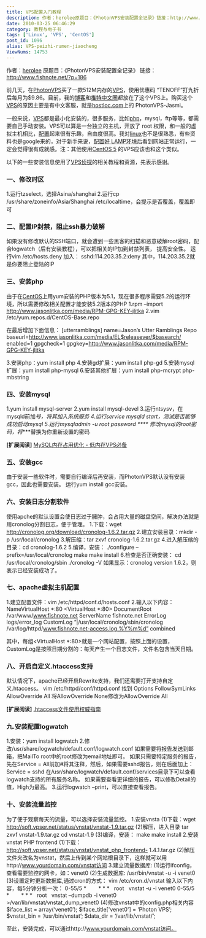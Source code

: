 ```yaml
---
title: VPS配置入门教程
description: 作者：herolee原题目：《PhotonVPS安装配置全记录》链接：http://www.fishnote.net/?p=186前几天，在PhotonVPS买了一款512M内存的/tags/VPS">VPS，使用优惠码“TENOFF”打九折后每月为$9.86。目前，我的博客和推特中文圈都放在了这个VPS上。购买这个/tags/VPS">VPS的原因主要是有中文客服，就是hostloc.com上的PhotonVPS-Jasmi。一般来说，post/VPS-peizhi-rumen-jiaocheng.html">VPS都是最小化安装的，很多服务，比如/tags/PHP">php，mysql，ftp等等，都需要自己手动安装。VPS可以算是一台独立的主机，开放了root权限，和一般的虚拟主机相比，post/VPS-peizhi-rumen-jiaocheng.html">配置起来很有乐趣，自由度很高。我对/tags/Linux">linux也不是很熟悉，有些资料也是google来的，对于新手来说，post/VPS-peizhi-rumen-jiaocheng.html">配置好LAMP环境后看到网站正常运行，一定会觉得很有成就感。注：其他使用post/CentOS-5.4.html">CentOS5的VPS应该也和这个类似。
date: 2010-03-25 06:46:29
category: 教程与电子书
tags: ['Linux', 'VPS', 'CentOS']
post_id: 1096
alias: VPS-peizhi-rumen-jiaocheng
ViewNums: 14753
---
```


作者：[herolee](http://www.fishnote.net/) 原题目：《PhotonVPS安装配置全记录》 链接：<http://www.fishnote.net/?p=186>

前几天，在[PhotonVPS](http://www.photonvps.com/)买了一款512M内存的[VPS](/tags/VPS)，使用优惠码 “TENOFF”打九折后每月为$9.86。目前，我的[博客](http://www.fishnote.net/)和[推特中文圈](http://twitter.fishnote.net/)都放在了这个VPS上。购买这个[VPS](/tags/VPS)的原因主要是有中文客服，就是[hostloc.com](http://www.hostloc.com/)上的 PhotonVPS-Jasmi。

一般来说，[VPS](/blog/vps-peizhi-rumen-jiaocheng)都是最小化安装的，很多服务，比如[php](/tags/PHP)，mysql，ftp等等，都需要自己手动安装。VPS可以算是一台独立的主机，开放了 root 权限，和一般的虚拟主机相比，[配置](/blog/vps-peizhi-rumen-jiaocheng)起来很有乐趣，自由度很高。我对[linux](/tags/Linux)也不是很熟悉，有些资料也是google来的，对于新手来说，[配置好 LAMP环境](/blog/vps-peizhi-rumen-jiaocheng)后看到网站正常运行，一定会觉得很有成就感。注：其他使用[CentOS 5](/blog/centos-54) 的VPS应该也和这个类似。

以下的一些安装信息使用了[VPS侦探](http://www.vpser.net/)的相关教程和资源，先表示感谢。

### **一、修改时区**

1.运行tzselect，选择Asina/shanghai
2.运行cp /usr/share/zoneinfo/Asia/Shanghai /etc/localtime，会提示是否覆盖，覆盖即可

### **二、配置IP封禁，阻止ssh暴力破解**

如果没有修改默认的SSH端口，就会遭到一些黑客的扫描和恶意破解root密码，配合logwatch（后有安装教程），可以把相关的IP加到封禁列表， 提高安全性。
运行vim /etc/hosts.deny
加入：
sshd:114.203.35.2:deny
其中，114.203.35.2就是你要阻止登陆的IP

### **三、安装php**

由于在[CentOS](/tags/CentOS)上用yum安装的PHP版本为5.1，现在很多程序需要5.2的运行环境，所以需要修改相关配置才能安装5.2版本的PHP
1.rpm –import http://www.jasonlitka.com/media/RPM-GPG-KEY-jlitka
2.vim /etc/yum.repos.d/CentOS-Base.repo

在最后增加下面信息：
[utterramblings]
name=Jason’s Utter Ramblings Repo
baseurl=http://www.jasonlitka.com/media/EL$releasever/$basearch/
enabled=1
gpgcheck=1
gpgkey=http://www.jasonlitka.com/media/RPM-GPG-KEY-jlitka

3.安装php：yum install php
4.安装gd扩展：yum install php-gd
5.安装mysql扩展：yum install php-mysql
6.安装其他扩展：yum install php-mcrypt php-mbstring

### **四、安装mysql**

1.yum install mysql-server
2.yum install mysql-devel
3.运行ntsysv，在mysqld前加*号，将其加入系统服务
4.运行service mysqld start，测试是否能够成功启动mysql
5.运行mysqladmin -u root password **** 修改mysql的root密码，将****替换为你重新设置的密码

**[扩展阅读]** [MySQL内存占用优化 - 低内存VPS必备](/blog/mysql-neicun-zhanyong-youhua "mysql内存占用优化 - 低内存vps必备")

### **五、安装gcc**

由于安装一些软件时，需要自行编译后再安装，而PhotonVPS默认没有安装gcc，因此也需要安装。
运行yum install gcc安装。

### **六、安装日志分割软件**

使用apche的默认设置会使日志过于臃肿，会占用大量的磁盘空间，解决办法就是用cronolog分割日志，便于管理。
1.下载：wget http://cronolog.org/download/cronolog-1.6.2.tar.gz
2.建立安装目录：mkdir -p /usr/local/cronolog
3.解压缩：tar zxvf cronolog-1.6.2.tar.gz
4.进入解压缩的目录：cd cronolog-1.6.2
5.编译，安装：
./configure –prefix=/usr/local/cronolog
make
make install
6.检查是否正确安装：
cd /usr/local/cronolog/sbin
./cronolog -V
如果显示：cronolog version 1.6.2，则表示已经安装成功了。

### **七、apache虚拟主机配置**

1.建立配置文件：vim /etc/httpd/conf.d/hosts.conf
2.输入以下内容：
NameVirtualHost *:80
<VirtualHost *:80>
DocumentRoot /var/www/www.fishnote.net
ServerName fishnote.net
ErrorLog logs/error_log
CustomLog “|/usr/local/cronolog/sbin/cronolog /var/log/httpd/www.fishnote.net-access.log.%Y%m%d” combined
</VirtualHost>

其中，每组<VirtualHost *:80></VirtualHost>就是一个网站配置，按照上面的设置，CustomLog是按照日期分割的：每天产生一个日志文件，文件名包含当天日期。

### **八、开启自定义.htaccess支持**

默认情况下，apache已经开启Rewrite支持，我们还需要打开支持自定义.htaccess。
vim /etc/httpd/conf/httpd.conf
找到
<Directory />
Options FollowSymLinks
AllowOverride All
</Directory>
将AllowOverride None修改为AllowOverride All

**[扩展阅读]** [.htaccess文件使用权威指南](/blog/htaccess-shiyongzhinan "htaccess文件使用权威指南")

### **九.安装配置logwatch**

1.安装：yum install logwatch
2.修改/usr/share/logwatch/default.conf/logwatch.conf
如果需要将报告发送到邮箱，把MailTo root中的root修改为email地址即可。
如果只需要特定服务的报告，先在Service = All前加#将其注释，然后，如果需要sshd报告，则在后面加上：Service = sshd
在/usr/share/logwatch/default.conf/services目录下可以查看logwatch支持的所有服务名称。
如果需要查看更详细的报告，可以修改Detail的值，High为最高。
3.运行logwatch –print，可以直接查看报告。

### **十、安装流量监控**

为了便于观察每天的流量，可以选择安装流量监控。
1.安装vnsta
(1)下载：wget http://soft.vpser.net/status/vnstat/vnstat-1.9.tar.gz
(2)解压，进入目录
tar zxvf vnstat-1.9.tar.gz
cd vnstat-1.9
(3)编译，安装：
make
make install
2.安装vnstat PHP frontend
(1)下载：http://soft.vpser.net/status/vnstat/vnstat_php_frontend- 1.4.1.tar.gz
(2)解压文件夹改名为vnstat，然后上传到某个网站根目录下，这样就可以用http://www.yourdomain.com/vnstat访问
3.建立流量数据库:
(1)运行ifconfig，查看需要监控的网卡，如：venet0
(2)生成数据库:
/usr/bin/vnstat -u -i venet0
(3)设置定时更新数据库,通过cron的方式：
vim /etc/cron.d/vnstat
输入以下内容，每5分钟分析一次：
0-55/5 *        * * *   root   vnstat -u -i venet0
0-55/5 *        * * *   root   vnstat –dumpdb -i venet0 >/var/lib/vnstat/vnstat_dump_venet0
(4)修改vnstat中的config.php相关内容
$iface_list = array(‘venet0′);
$iface_title['venet0'] = ‘Photon VPS’;
$vnstat_bin = ‘/usr/bin/vnstat’;
$data_dir = ‘/var/lib/vnstat/’;

至此，安装完成，可以通过http://www.yourdomain.com/vnstat访问。

